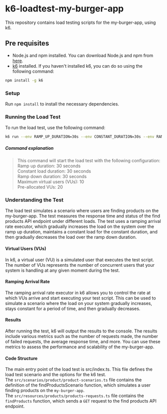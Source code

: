 # k6-loadtest-my-burger-app

This repository contains load testing scripts for the my-burger-app, using k6.

## Pre requisites

- Node.js and npm installed. You can download Node.js and npm from [here](https://nodejs.org/en/download/).
- [k6](https://k6.io/) installed. If you haven't installed k6, you can do so using the following command:

```bash
npm install -g k6
```

### Setup
Run `npm install` to install the necessary dependencies.

### Running the Load Test
To run the load test, use the following command:

```bash
k6 run --env RAMP_UP_DURATION=30s --env CONSTANT_DURATION=30s --env RAMP_DOWN_DURATION=30s --env MAX_VUS=10 --env PRE_ALLOCATED_VUS=20 src/index.ts
```

#####  Command explanation
> This command will start the load test with the following configuration:  
Ramp up duration: 30 seconds <br>
Constant load duration: 30 seconds <br>
Ramp down duration: 30 seconds <br>
Maximum virtual users (VUs): 10 <br>
Pre-allocated VUs: 20

### Understanding the Test
The load test simulates a scenario where users are finding products on the my-burger-app. The test measures the response time and status of the find products API endpoint under different loads.  The test uses a ramping arrival rate executor, which gradually increases the load on the system over the ramp up duration, maintains a constant load for the constant duration, and then gradually decreases the load over the ramp down duration.  

#### Virtual Users (VUs)
In k6, a virtual user (VU) is a simulated user that executes the test script. The number of VUs represents the number of concurrent users that your system is handling at any given moment during the test.  

#### Ramping Arrival Rate
The ramping arrival rate executor in k6 allows you to control the rate at which VUs arrive and start executing your test script. This can be used to simulate a scenario where the load on your system gradually increases, stays constant for a period of time, and then gradually decreases.  

#### Results
After running the test, k6 will output the results to the console. The results include various metrics such as the number of requests made, the number of failed requests, the average response time, and more. You can use these metrics to assess the performance and scalability of the my-burger-app.  

#### Code Structure
The main entry point of the load test is src/index.ts. This file defines the load test scenario and the options for the k6 test.<br>
The `src/scenarios/product/product-scenarios.ts` file contains the definition of the findProductsScenario function, which simulates a user finding products on the `my-burger-app`.<br>  The `src/resources/products/products-requests.ts` file contains the `findProducts` function, which sends a `GET` request to the find products API endpoint. 
